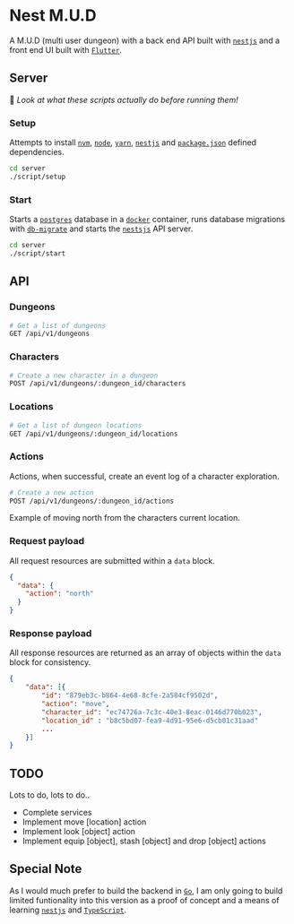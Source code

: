 # Nest M.U.D

A M.U.D (multi user dungeon) with a back end API built with [`nestjs`](https://docs.nestjs.com/) and a front end UI built with [`Flutter`](https://flutter.dev/docs).

## Server

📝 _Look at what these scripts actually do before running them!_

### Setup

Attempts to install [`nvm`](https://github.com/nvm-sh/nvm), [`node`](https://nodejs.org/en/), [`yarn`](https://yarnpkg.com/), [`nestjs`](https://docs.nestjs.com/) and [`package.json`](./server/package.json) defined dependencies.

```bash
cd server
./script/setup
```

### Start

Starts a [`postgres`](https://www.postgresql.org/) database in a [`docker`](https://www.docker.com/) container, runs database migrations with [`db-migrate`](https://db-migrate.readthedocs.io/en/latest/) and starts the [`nestsjs`](https://docs.nestjs.com/) API server.

```bash
cd server
./script/start
```

## API

### Dungeons

```bash
# Get a list of dungeons
GET /api/v1/dungeons
```

### Characters

```bash
# Create a new character in a dungeon
POST /api/v1/dungeons/:dungeon_id/characters
```

### Locations

```bash
# Get a list of dungeon locations
GET /api/v1/dungeons/:dungeon_id/locations
```

### Actions

Actions, when successful, create an event log of a character exploration.

```bash
# Create a new action
POST /api/v1/dungeons/:dungeon_id/actions
```

Example of moving north from the characters current location.

### Request payload

All request resources are submitted within a `data` block.

```json
{
  "data": {
    "action": "north"
  }
}
```

### Response payload

All response resources are returned as an array of objects within the `data` block for consistency.

```json
{
    "data": [{
        "id": "879eb3c-b864-4e68-8cfe-2a584cf9502d",
        "action": "move",
        "character_id": "ec74726a-7c3c-40e3-8eac-0146d770b023",
        "location_id" : "b8c5bd07-fea9-4d91-95e6-d5cb01c31aad"
        ...
    }]
}
```

## TODO

Lots to do, lots to do..

- Complete services
- Implement move [location] action
- Implement look [object] action
- Implement equip [object], stash [object] and drop [object] actions

## Special Note

As I would much prefer to build the backend in [`Go`](https://golang.org/doc/tutorial/getting-started), I am only going to build limited funtionality into this version as a proof of concept and a means of learning [`nestjs`](https://docs.nestjs.com/) and [`TypeScript`](https://www.typescriptlang.org/docs/).
